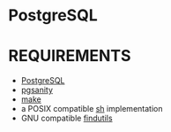 # PostgreSQL

# REQUIREMENTS

* [PostgreSQL](https://www.postgresql.org)
* [pgsanity](https://pypi.python.org/pypi/pgsanity)
* [make](https://pubs.opengroup.org/onlinepubs/009695299/utilities/make.html)
* a POSIX compatible [sh](https://pubs.opengroup.org/onlinepubs/9699919799/utilities/sh.html) implementation
* GNU compatible [findutils](https://www.gnu.org/software/findutils/)
